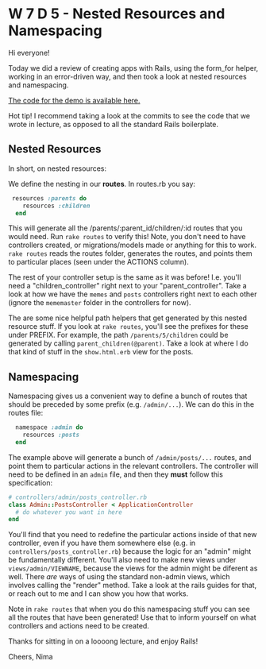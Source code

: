 # W 7 D 5 - Nested Resources and Namespacing

Hi everyone!

Today we did a review of creating apps with Rails, using the form_for helper, working in an error-driven way, and then took a look at nested resources and namespacing.

[The code for the demo is available here.](https://github.com/NimaBoscarino/nested-resources-notes)

Hot tip! I recommend taking a look at the commits to see the code that we wrote in lecture, as opposed to all the standard Rails boilerplate.

## Nested Resources

In short, on nested resources:

We define the nesting in our **routes**. In routes.rb you say:

```rb
 resources :parents do
    resources :children
  end
```

This will generate all the /parents/:parent_id/children/:id routes that you would need. Run `rake routes` to verify this! Note, you don't need to have controllers created, or migrations/models made or anything for this to work. `rake routes` reads the routes folder, generates the routes, and points them to particular places (seen under the ACTIONS column).

The rest of your controller setup is the same as it was before! I.e. you'll need a "children_controller" right next to your "parent_controller". Take a look at how we have the `memes` and `posts` controllers right next to each other (ignore the `mememaster` folder in the controllers for now).

The are some nice helpful path helpers that get generated by this nested resource stuff. If you look at `rake routes`, you'll see the prefixes for these under PREFIX. For example, the path `/parents/5/children` could be generated by calling `parent_children(@parent)`. Take a look at where I do that kind of stuff in the `show.html.erb` view for the posts.

## Namespacing

Namespacing gives us a convenient way to define a bunch of routes that should be preceded by some prefix (e.g. `/admin/...`). We can do this in the routes file:

```rb
  namespace :admin do
    resources :posts
  end
```

The example above will generate a bunch of `/admin/posts/...` routes, and point them to particular actions in the relevant controllers. The controller will need to be defined in an `admin` file, and then they **must** follow this specification:

```rb
# controllers/admin/posts_controller.rb
class Admin::PostsController < ApplicationController
  # do whatever you want in here
end
```

You'll find that you need to redefine the particular actions inside of that new controller, even if you have them somewhere else (e.g. in `controllers/posts_controller.rb`) because the logic for an "admin" might be fundamentally different. You'll also need to make new views under `views/admin/VIEWNAME`, because the views for the admin might be diferent as well. There _are_ ways of using the standard non-admin views, which involves calling the "render" method. Take a look at the rails guides for that, or reach out to me and I can show you how that works.

Note in `rake routes` that when you do this namespacing stuff you can see all the routes that have been generated! Use that to inform yourself on what controllers and actions need to be created.

Thanks for sitting in on a loooong lecture, and enjoy Rails!

Cheers,
Nima